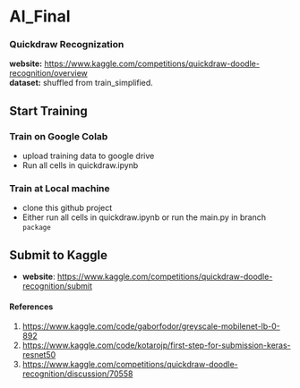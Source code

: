 # AI_Final

### Quickdraw Recognization
**website:** https://www.kaggle.com/competitions/quickdraw-doodle-recognition/overview <br>
**dataset:** shuffled from train_simplified.

## Start Training

### Train on Google Colab
- upload training data to google drive
- Run all cells in quickdraw.ipynb 

### Train at Local machine
- clone this github project 
- Either run all cells in quickdraw.ipynb or run the main.py in branch `package`

## Submit to Kaggle
- **website**: https://www.kaggle.com/competitions/quickdraw-doodle-recognition/submit


#### References
1. https://www.kaggle.com/code/gaborfodor/greyscale-mobilenet-lb-0-892
2. https://www.kaggle.com/code/kotarojp/first-step-for-submission-keras-resnet50
3. https://www.kaggle.com/competitions/quickdraw-doodle-recognition/discussion/70558
